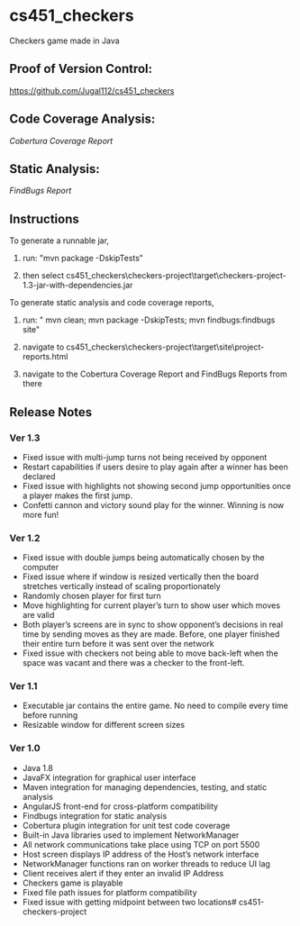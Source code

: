 # cs451_checkers
Checkers game made in Java

## Proof of Version Control: 

https://github.com/Jugal112/cs451_checkers

## Code Coverage Analysis: 

*Cobertura Coverage Report*

## Static Analysis: 

*FindBugs Report*

## Instructions
To generate a runnable jar, 

1. run: "mvn package -DskipTests" 

2. then select cs451_checkers\checkers-project\target\checkers-project-1.3-jar-with-dependencies.jar

To generate static analysis and code coverage reports,

1. run: " mvn clean; mvn package -DskipTests; mvn findbugs:findbugs site"

2. navigate to cs451_checkers\checkers-project\target\site\project-reports.html

3. navigate to the Cobertura Coverage Report and FindBugs Reports from there


## Release Notes

### Ver 1.3
  - Fixed issue with multi-jump turns not being received by opponent
  - Restart capabilities if users desire to play again after a winner has been declared
  - Fixed issue with highlights not showing second jump opportunities once a player makes the first jump.
  - Confetti cannon and victory sound play for the winner.  Winning is now more fun!
  
### Ver 1.2
  - Fixed issue with double jumps being automatically chosen by the computer
  - Fixed issue where if window is resized vertically then the board stretches vertically instead of scaling proportionately
  - Randomly chosen player for first turn
  - Move highlighting for current player’s turn to show user which moves are valid 
  - Both player’s screens are in sync to show opponent’s decisions in real time by sending moves as they are made.  Before, one player finished their entire turn before it was sent over the network
  - Fixed issue with checkers not being able to move back-left when the space was vacant and there was a checker to the front-left.
  
### Ver 1.1
  - Executable jar contains the entire game.  No need to compile every time before running
  - Resizable window for different screen sizes
  
### Ver 1.0
  - Java 1.8
  - JavaFX integration for graphical user interface
  - Maven integration for managing dependencies, testing, and static analysis
  - AngularJS front-end for cross-platform compatibility
  - Findbugs integration for static analysis
  - Cobertura plugin integration for unit test code coverage
  - Built-in Java libraries used to implement NetworkManager
  - All network communications take place using TCP on port 5500
  - Host screen displays IP address of the Host’s network interface
  - NetworkManager functions ran on worker threads to reduce UI lag
  - Client receives alert if they enter an invalid IP Address
  - Checkers game is playable
  - Fixed file path issues for platform compatibility
  - Fixed issue with getting midpoint between two locations# cs451-checkers-project
